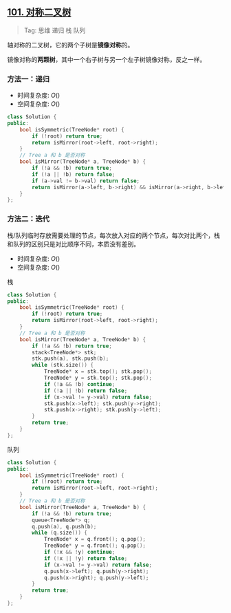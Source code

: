 ## [101. 对称二叉树](https://leetcode.cn/problems/symmetric-tree/description/)

> Tag: 思维 递归 栈 队列

轴对称的二叉树，它的两个子树是**镜像对称**的。

镜像对称的**两颗树**，其中一个右子树与另一个左子树镜像对称，反之一样。

### 方法一：递归

* 时间复杂度: ${O()}$
* 空间复杂度: ${O()}$
```cpp
class Solution {
public:
    bool isSymmetric(TreeNode* root) {
        if (!root) return true;
        return isMirror(root->left, root->right);
    }
    // Tree a 和 b 是否对称
    bool isMirror(TreeNode* a, TreeNode* b) {
        if (!a && !b) return true;
        if (!a || !b) return false;
        if (a->val != b->val) return false;
        return isMirror(a->left, b->right) && isMirror(a->right, b->left);
    }
};
```

### 方法二：迭代

栈/队列临时存放需要处理的节点，每次放入对应的两个节点，每次对比两个，栈和队列的区别只是对比顺序不同，本质没有差别。

* 时间复杂度: ${O()}$
* 空间复杂度: ${O()}$

栈

```cpp
class Solution {
public:
    bool isSymmetric(TreeNode* root) {
        if (!root) return true;
        return isMirror(root->left, root->right);
    }
    // Tree a 和 b 是否对称
    bool isMirror(TreeNode* a, TreeNode* b) {
        if (!a && !b) return true;
        stack<TreeNode*> stk;
        stk.push(a), stk.push(b);
        while (stk.size()) {
            TreeNode* x = stk.top(); stk.pop();
            TreeNode* y = stk.top(); stk.pop();
            if (!a && !b) continue;
            if (!a || !b) return false;
            if (x->val != y->val) return false;
            stk.push(x->left); stk.push(y->right);
            stk.push(x->right); stk.push(y->left);
        }
        return true;
    }
};
```

队列

```cpp
class Solution {
public:
    bool isSymmetric(TreeNode* root) {
        if (!root) return true;
        return isMirror(root->left, root->right);
    }
    // Tree a 和 b 是否对称
    bool isMirror(TreeNode* a, TreeNode* b) {
        if (!a && !b) return true;
        queue<TreeNode*> q;
        q.push(a), q.push(b);
        while (q.size()) {
            TreeNode* x = q.front(); q.pop();
            TreeNode* y = q.front(); q.pop();
            if (!x && !y) continue;
            if (!x || !y) return false;
            if (x->val != y->val) return false;
            q.push(x->left); q.push(y->right);
            q.push(x->right); q.push(y->left);
        }
        return true;
    }
};
```